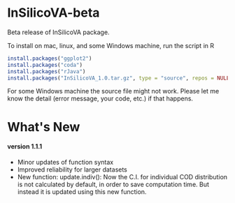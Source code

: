 # InSilicoVA-beta

Beta release of InSilicoVA package.

To install on mac, linux, and some Windows machine, run the script in R

```r
install.packages("ggplot2")
install.packages("coda")
install.packages("rJava")
install.packages("InSilicoVA_1.0.tar.gz", type = "source", repos = NULL)
```

For some Windows machine the source file might not work. Please let me know the detail (error message, your code, etc.) if that happens.

# What's New
#### version 1.1.1
- Minor updates of function syntax
- Improved reliability for larger datasets
- New function: update.indiv(): Now the C.I. for individual COD distribution is not calculated by default, in order to save computation time. But instead it is updated using this new function.

